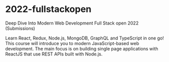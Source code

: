 # 2022-fullstackopen
Deep Dive Into Modern Web Development Full Stack open 2022 (Submissions)

Learn React, Redux, Node.js, MongoDB, GraphQL and TypeScript in one go! This course will introduce you to modern JavaScript-based web development. The main focus is on building single page applications with ReactJS that use REST APIs built with Node.js.

